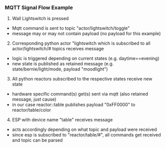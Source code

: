 ### MQTT Signal Flow Example
1. Wall Lightswitch is pressed
- Mqtt command is sent to topic "actor/lightswitch/toggle"
- message may or may not contain payload (no payload for this example)
2. Corresponding python actor "lightswitch which is subscribed to all actor/lightswitch/# topics receives message
- logic is triggered depending on current states (e.g. daytime==evening)
- new state is published as retained message (e.g. state/bernie/light/mode, payload "moodlight")
3. All python reactors subscribed to the respective states receive new state
- hardware specific command(s) get(s) sent via mqtt (also retained message, just cause)
- in our case reactor::table publishes payload "0xFF0000" to reactor/table/color
4. ESP with device name "table" receives message
- acts accordingly depending on what topic and payload were received
- since esp is subscribed to "reactor/table/#", all commands get received and topic can be parsed
